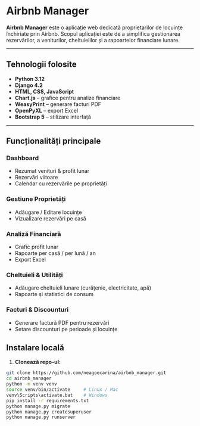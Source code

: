 #  Airbnb Manager

**Airbnb Manager** este o aplicație web dedicată proprietarilor de locuințe închiriate prin Airbnb. Scopul aplicației este de a simplifica gestionarea rezervărilor, a veniturilor, cheltuielilor și a rapoartelor financiare lunare.

---

## Tehnologii folosite

- **Python 3.12**
- **Django 4.2**
- **HTML, CSS, JavaScript**
- **Chart.js** – grafice pentru analize financiare
- **WeasyPrint** – generare facturi PDF
- **OpenPyXL** – export Excel
- **Bootstrap 5** – stilizare interfață

---

##  Funcționalități principale

### Dashboard
- Rezumat venituri & profit lunar
- Rezervări viitoare
- Calendar cu rezervările pe proprietăți

### Gestiune Proprietăți
- Adăugare / Editare locuințe
- Vizualizare rezervări pe casă

### Analiză Financiară
- Grafic profit lunar
- Rapoarte per casă / per lună / an
- Export Excel

### Cheltuieli & Utilități
- Adăugare cheltuieli lunare (curățenie, electricitate, apă)
- Rapoarte și statistici de consum

### Facturi & Discounturi
- Generare factură PDF pentru rezervări
- Setare discounturi pe perioade și locuințe


##  Instalare locală

1. **Clonează repo-ul:**
```bash
git clone https://github.com/neagoecarina/airbnb_manager.git
cd airbnb_manager
python -m venv venv
source venv/bin/activate     # Linux / Mac
venv\Scripts\activate.bat    # Windows
pip install -r requirements.txt
python manage.py migrate
python manage.py createsuperuser
python manage.py runserver
